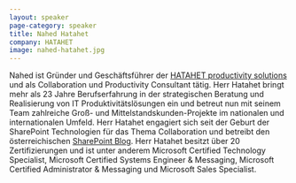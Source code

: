 ```yaml
---
layout: speaker
page-category: speaker
title: Nahed Hatahet
company: HATAHET
image: nahed-hatahet.jpg
---
```


Nahed ist Gründer und Geschäftsführer der [HATAHET productivity solutions](http://www.hatahet.eu) und als Collaboration und Productivity Consultant tätig. Herr Hatahet bringt mehr als 23 Jahre Berufserfahrung in der strategischen Beratung und Realisierung von IT Produktivitätslösungen ein und betreut nun mit seinem Team zahlreiche Groß- und Mittelstandskunden-Projekte im nationalen und internationalen Umfeld. Herr Hatahet engagiert sich seit der Geburt der SharePoint Technologien für das Thema Collaboration und betreibt den österreichischen [SharePoint Blog](http://www.sharepoint.at). Herr Hatahet besitzt über 20 Zertifizierungen und ist unter anderem Microsoft Certified Technology Specialist, Microsoft Certified Systems Engineer & Messaging, Microsoft Certified Administrator & Messaging und Microsoft Sales Specialist.

